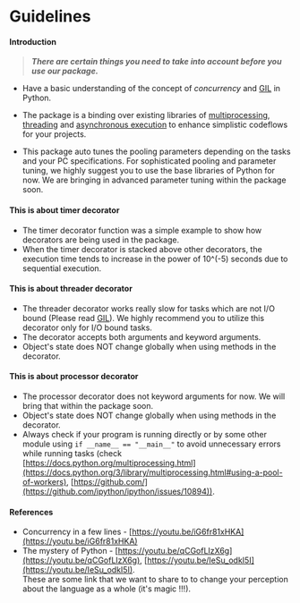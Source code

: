 # Guidelines
#### Introduction
> ***There are certain things you need to take into account before you use our package.***  
  
- Have a basic understanding of the concept of *concurrency* and [GIL](https://wiki.python.org/moin/GlobalInterpreterLock) in Python.  
   
- The package is a binding over existing libraries of 
[multiprocessing](https://docs.python.org/3/library/multiprocessing.html), 
[threading](https://docs.python.org/3/library/threading.html) and 
[asynchronous execution](https://docs.python.org/3/library/concurrent.futures.html) to enhance simplistic codeflows for 
your projects.
   
- This package auto tunes the pooling parameters depending on the tasks and your PC specifications. For sophisticated 
pooling and parameter tuning, we highly suggest you to use the base libraries of Python for now. We are bringing in 
advanced parameter tuning within the package soon.  

#### This is about timer decorator
- The timer decorator function was a simple example to show how decorators are being used in the package.
- When the timer decorator is stacked above other decorators, the execution time tends to increase in the power of 
10^(-5) seconds due to sequential execution.

#### This is about threader decorator
- The threader decorator works really slow for tasks which are not I/O bound (Please read 
[GIL](https://wiki.python.org/moin/GlobalInterpreterLock)). We highly recommend you to utilize this
decorator only for I/O bound tasks.
- The decorator accepts both arguments and keyword arguments.
- Object's state does NOT change globally when using methods in the decorator.

#### This is about processor decorator
- The processor decorator does not keyword arguments for now. We will bring that within the package soon.
- Object's state does NOT change globally when using methods in the decorator.
- Always check if your program is running directly or by some other module using ``if __name__ == "__main__"`` to avoid 
unnecessary errors while running tasks (check
[https://docs.python.org/multiprocessing.html](https://docs.python.org/3/library/multiprocessing.html#using-a-pool-of-workers), 
[https://github.com/](https://github.com/ipython/ipython/issues/10894)).


#### References
- Concurrency in a few lines - [https://youtu.be/iG6fr81xHKA](https://youtu.be/iG6fr81xHKA)
- The mystery of Python - [https://youtu.be/qCGofLIzX6g](https://youtu.be/qCGofLIzX6g), 
[https://youtu.be/IeSu_odkI5I](https://youtu.be/IeSu_odkI5I).  
These are some link that we want to share to to change your perception about the language as a whole (it's magic !!!).


